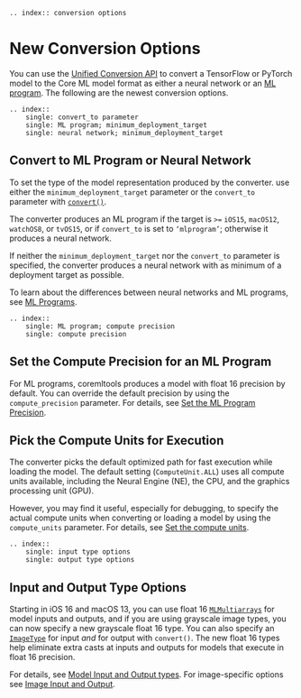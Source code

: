 ```{eval-rst}
.. index:: conversion options
```

# New Conversion Options

You can use the [Unified Conversion API](unified-conversion-api) to convert a TensorFlow or PyTorch model to the Core ML model format as either a neural network or an [ML program](convert-to-ml-program). The following are the newest conversion options.

```{eval-rst}
.. index:: 
    single: convert_to parameter
    single: ML program; minimum_deployment_target
    single: neural network; minimum_deployment_target
```

## Convert to ML Program or Neural Network

To set the type of the model representation produced by the converter. use either the `minimum_deployment_target` parameter or the `convert_to` parameter with [`convert()`](https://apple.github.io/coremltools/source/coremltools.converters.convert.html#module-coremltools.converters._converters_entry). 

The converter produces an ML program if the target is `>=` `iOS15`, `macOS12`, `watchOS8`, or `tvOS15`, or if `convert_to` is set to `‘mlprogram’`; otherwise it produces a neural network. 

If neither the `minimum_deployment_target` nor the `convert_to` parameter is specified, the converter produces a neural network with as minimum of a deployment target as possible.

To learn about the differences between neural networks and ML programs, see [ML Programs](convert-to-ml-program).

```{eval-rst}
.. index:: 
    single: ML program; compute precision
    single: compute precision
```

## Set the Compute Precision for an ML Program

For ML programs, coremltools produces a model with float 16 precision by default. You can override the default precision by using the `compute_precision` parameter. For details, see [Set the ML Program Precision](convert-to-ml-program.md#set-the-ml-program-precision). 

## Pick the Compute Units for Execution

The converter picks the default optimized path for fast execution while loading the model. The default setting (`ComputeUnit.ALL`) uses all compute units available, including the  Neural Engine (NE), the CPU, and the graphics processing unit (GPU). 

However, you may find it useful, especially for debugging, to specify the actual compute units when converting or loading a model by using the `compute_units` parameter. For details, see [Set the compute units](load-and-convert-model.md#set-the-compute-units).

```{eval-rst}
.. index:: 
    single: input type options
    single: output type options
```

## Input and Output Type Options

Starting in iOS 16 and macOS 13, you can use float 16 [`MLMultiarrays`](https://developer.apple.com/documentation/coreml/mlmultiarray) for model inputs and outputs, and if you are using grayscale image types, you can now specify a new grayscale float 16 type. You can also specify an [`ImageType`](https://apple.github.io/coremltools/source/coremltools.converters.mil.input_types.html#coremltools.converters.mil.input_types.ImageType) for input _and_ for output with `convert()`. The new float 16 types help eliminate extra casts at inputs and outputs for models that execute in float 16 precision. 

For details, see [Model Input and Output types](model-input-and-output-types). For image-specific options see [Image Input and Output](image-inputs).

